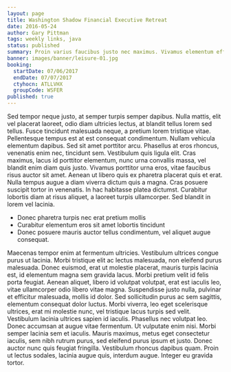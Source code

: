 ```yaml
---
layout: page
title: Washington Shadow Financial Executive Retreat
date: 2016-05-24
author: Gary Pittman
tags: weekly links, java
status: published
summary: Proin varius faucibus justo nec maximus. Vivamus elementum efficitur est.
banner: images/banner/leisure-01.jpg
booking:
  startDate: 07/06/2017
  endDate: 07/07/2017
  ctyhocn: ATLLVHX
  groupCode: WSFER
published: true
---
```

Sed tempor neque justo, at semper turpis semper dapibus. Nulla mattis, elit vel placerat laoreet, odio diam ultricies lectus, at blandit tellus lorem sed tellus. Fusce tincidunt malesuada neque, a pretium lorem tristique vitae. Pellentesque tempus est at est consequat condimentum. Nullam vehicula elementum dapibus. Sed sit amet porttitor arcu. Phasellus at eros rhoncus, venenatis enim nec, tincidunt sem. Vestibulum quis ligula elit. Cras maximus, lacus id porttitor elementum, nunc urna convallis massa, vel blandit enim diam quis justo. Vivamus porttitor urna eros, vitae faucibus risus auctor sit amet. Aenean ut libero quis ex pharetra placerat quis et erat. Nulla tempus augue a diam viverra dictum quis a magna. Cras posuere suscipit tortor in venenatis. In hac habitasse platea dictumst. Curabitur lobortis diam at risus aliquet, a laoreet turpis ullamcorper. Sed blandit in lorem vel lacinia.

* Donec pharetra turpis nec erat pretium mollis
* Curabitur elementum eros sit amet lobortis tincidunt
* Donec posuere mauris auctor tellus condimentum, vel aliquet augue consequat.

Maecenas tempor enim at fermentum ultricies. Vestibulum ultrices congue purus ut lacinia. Morbi tristique elit ac lectus malesuada, non eleifend purus malesuada. Donec euismod, erat ut molestie placerat, mauris turpis lacinia est, id elementum magna sem gravida lacus. Morbi pretium velit id felis porta feugiat. Aenean aliquet, libero id volutpat volutpat, erat est iaculis leo, vitae ullamcorper odio libero vitae magna. Suspendisse justo nulla, pulvinar et efficitur malesuada, mollis id dolor. Sed sollicitudin purus ac sem sagittis, elementum consequat dolor luctus. Morbi viverra, leo eget scelerisque ultrices, erat mi molestie nunc, vel tristique lacus turpis sed velit. Vestibulum lacinia ultrices sapien id iaculis. Phasellus nec volutpat leo. Donec accumsan at augue vitae fermentum.
Ut vulputate enim nisi. Morbi semper lacinia sem et iaculis. Mauris maximus, metus eget consectetur iaculis, sem nibh rutrum purus, sed eleifend purus ipsum et justo. Donec auctor nunc quis feugiat fringilla. Vestibulum rhoncus dapibus quam. Proin ut lectus sodales, lacinia augue quis, interdum augue. Integer eu gravida tortor.

